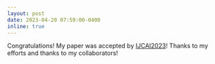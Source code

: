 ```yaml
---
layout: post
date: 2023-04-20 07:59:00-0400
inline: true
---
```


Congratulations! My paper was accepted by [IJCAI2023](https://ijcai-23.org/)! Thanks to my efforts and thanks to my collaborators!
